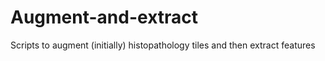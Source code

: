 # Augment-and-extract
Scripts to augment (initially) histopathology tiles and then extract features

